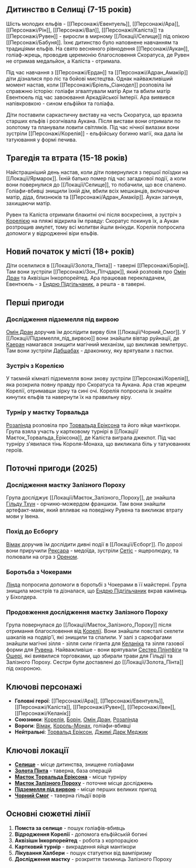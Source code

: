 ## Дитинство в Селищі (7-15 років)

Шість молодих ельфів - [[Персонажі/Евентуель]], [[Персонажі/Ара]], [[Персонажі/Рін]], [[Персонажі/Вал]], [[Персонажі/Каліста]] та [[Персонажі/Рувен]] - виросли в мирному [[Локації/Селище]] під опікою [[Персонажі/Бабуня]]. Їхнє дитинство було наповнене навчанням та традиціями ельфів. На свято весняного рівнодення [[Персонажі/Аукан]], голіаф-жрець, проводив церемонію благословення Скоратуса, де Рувен не отримав медальйон, а Каліста - отримала.

Під час навчання з [[Персонажі/Ердан]] та [[Персонажі/Адран_Амакіір]] діти дізналися про ліс та бойові мистецтва. Однак найважливіший момент настав, коли [[Персонажі/Бріель_Сіанодел]] розповіла їм справжню історію: голіафи згвалтували матір Ари та вбили матір Евентюель під час завоювання Аркадійської Імперії. Ара виявився напівкровкою - сином ельфійки та голіафа.

Діти поставили саркастичну виставу на честь Скоратуса, що вразила старших ельфів і розгнівала Аукана. Після вистави вони отримали по золотому та планували ловити світляків. Під час нічної вилазки вони зустріли [[Персонажі/Корелія]] - ельфійську богиню магії, яка дала їм татуювання у формі печива.

## Трагедія та втрата (15-18 років)

Найстрашніший день настав, коли діти повернулися з першої поїздки на [[Локації/Ярмарок]]. Їхній батько помер під час загадкової події, а коли вони повернулися до [[Локації/Селище]], то побачили, що все спалено. Голіафи-вбивці знищили їхній дім, вбили всіх мешканців, включаючи матір, діда, близнюків та [[Персонажі/Адран_Амакіір]]. Аукан загинув, захищаючи матір.

Рувен та Каліста отримали блакитні очі після воскресіння, а зустріч з [Корелією](Персонажі/Корелія.md) на пляжі відкрила їм правду: Скоратус покинув їх, а Аукан розтрощив амулет, тому всі молитви йшли внікуди. Корелія попросила допомоги у відродженні віри ельфів.

## Новий початок у місті (18+ років)

Діти оселилися в [[Локації/Золота_Пінта]] - таверні [[Персонажі/Борін]]. Там вони зустріли [[Персонажі/Зон_Пітчдарк]], який розповів про [Омін Дран](Персонажі/Омін_Дран.md) та Аквізішн Інкорпорейтед. Ара працював перекладачем, Евентюель - з [Ендрю Підгільчаник](Персонажі/Ендрю_Підгільчаник.md), а решта - в таверні.

## Перші пригоди

### Дослідження підземелля під вирвою
[Омін Дран](Персонажі/Омін_Дран.md) доручив їм дослідити вирву біля [[Локації/Чорний_Смог]]. У [[Локації/Підземелля_під_вирвою]] вони знайшли вівтар руйнації, де [Каеран](Персонажі/Каеран.md) намагався знищити магічний механізм, що викликав землетрус. Там вони зустріли [Дабшабах](Персонажі/Дабшабах.md) - дракониху, яку врятували з пастки.

### Зустріч з Корелією
У таємній кімнаті підземелля вони знову зустріли [[Персонажі/Корелія]], яка розкрила повну правду про Скоратуса та Аукана. Ара став жрецем Корелії, отримавши зірку та сині очі. Корелія попросила їх знайти кинутих ельфів та навернути їх на правильну віру.

### Турнір у маєтку Торвальда
[Розалінда](Персонажі/Розалінда.md) розповіла про [Торвальда Еріксона](Персонажі/Торвальд_Еріксон.md) та його яйце мантікори. Група взяла участь у картковому турнірі в [[Локації/Маєток_Торвальда_Еріксона]], де Каліста виграла джекпот. Під час турніру з'явилася тінь Короля-Монаха, що викликала біль у татуюваннях героїв.

## Поточні пригоди (2025)

### Дослідження маєтку Залізного Пороху
Група досліджує [[Локації/Маєток_Залізного_Пороху]], де знайшла [Гільду Тхун](Персонажі/Гільда_Тхун.md) - орчиню-можердом франшизи. Там вони знайшли артефакт-маяк, який впливає на поведінку Рувена та викликає втрату мови у Івена.

### Похід до Есборгу
[Вімак](Персонажі/Вімак.md) доручив їм дослідити дивні події в [[Локації/Есборг]]. По дорозі вони приручили [Рексара](Персонажі/Рексар.md) - медоїда, зустріли [Сетіс](Персонажі/Сетіс.md) - ящеролюдку, та полювали на огра з [Ореном](Персонажі/Орен.md).

### Боротьба з Чокерами
[Лінда](Персонажі/Лінда.md) попросила допомоги в боротьбі з Чокерами в її майстерні. Група знищила монстрів та дізналася, що [Ендрю Підгільчаник](Персонажі/Ендрю_Підгільчаник.md) вкрав камінець у Біхолдера.

### Продовження дослідження маєтку Залізного Пороху
Група повернулася до [[Локації/Маєток_Залізного_Пороху]] після отримання благословення від [Корелії](Персонажі/Корелія.md). Вони знайшли повсталі скелети шакалів на подвір'ї, які знищили та спалили. У залі з саркофагами знайшли магічні зілля - зілля сили гіганта для [Келаніка](Персонажі/Келанік.md) та зілля газової форми для [Рувена](Персонажі/Рувен.md). Найважливіше - вони врятували [Сестер Плінтфіги](Персонажі/Бела.md) та [Ошері](Персонажі/Ошері.md), які виявилися торговками, що збирали трави для Гільдії та Залізного Пороху. Сестри були доставлені до [[Локації/Золота_Пінта]] під охороною.

## Ключові персонажі

- **Головні герої**: [[Персонажі/Ара]], [[Персонажі/Евентуель]], [[Персонажі/Каліста]], [[Персонажі/Рувен]], [[Персонажі/Івен]], [[Персонажі/Келанік]]
- **Союзники**: [Корелія](Персонажі/Корелія.md), [Борін](Персонажі/Борін.md), [Омін Дран](Персонажі/Омін_Дран.md), [Розалінда](Персонажі/Розалінда.md)
- **Вороги**: [Вімак](Персонажі/Вімак.md), [Король-Монах](Персонажі/Король-Монах.md), голіафи-вбивці
- **Нейтральні**: [Торвальд Еріксон](Персонажі/Торвальд_Еріксон.md), [Джимі Дарк Меджик](Персонажі/Джимі_Дарк_Меджик.md)

## Ключові локації

- **[Селище](Локації/Селище.md)** - місце дитинства, знищене голіафами
- **[Золота Пінта](Локації/Золота_Пінта.md)** - таверна, база операцій
- **[Маєток Торвальда Еріксона](Локації/Маєток_Торвальда_Еріксона.md)** - місце турніру
- **[Маєток Залізного Пороху](Локації/Маєток_Залізного_Пороху.md)** - поточне місце досліджень
- **[Підземелля під вирвою](Локації/Підземелля_під_вирвою.md)** - місце перших великих пригод
- **[Чорний Смог](Локації/Чорний_Смог.md)** - таверна гільдії ворів

## Основні сюжетні лінії

1. **Помста за селище** - пошук голіафів-вбивць
2. **Відродження Корелії** - допомога ельфійській богині
3. **Аквізішн Інкорпорейтед** - робота з корпорацією
4. **Картковий турнір** - викрадення яйця мантікори
5. **Лікування Халбери** - пошук статуетки від вампіризму
6. **Дослідження маєтку** - розкриття таємниць Залізного Пороху

